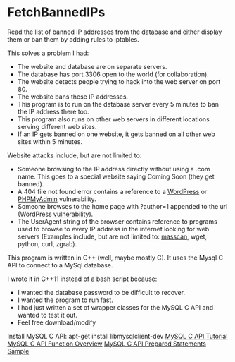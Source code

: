 # FetchBannedIPs
Read the list of banned IP addresses from the database and either display them or ban them by adding rules to iptables.

This solves a problem I had:

* The website and database are on separate servers.
* The database has port 3306 open to the world (for collaboration). 
* The website detects people trying to hack into the web server on port 80.
* The website bans these IP addresses.
* This program is to run on the database server every 5 minutes to ban the IP address there too.
* This program also runs on other web servers in different locations serving different web sites. 
* If an IP gets banned on one website, it gets banned on all other web sites within 5 minutes.

Website attacks include, but are not limited to:
* Someone browsing to the IP address directly without using a .com name. This goes to a special website saying Coming Soon (they get banned).
* A 404 file not found error contains a reference to a [WordPress](https://www.cvedetails.com/vulnerability-list/vendor_id-2337/product_id-4096/) or [PHPMyAdmin](https://www.exploit-db.com/exploits/8921/) vulnerability.
* Someone browses to the home page with ?author=1 appended to the url (WordPress [vulnerability](https://hackertarget.com/wordpress-user-enumeration/)).
* The UserAgent string of the browser contains reference to programs used to browse to every IP address in the internet looking for web servers (Examples include, but are not limited to: [masscan](https://github.com/robertdavidgraham/masscan), wget, python, curl, zgrab).

This program is written in C++ (well, maybe mostly C). It uses the Mysql C API to connect to a MySql database.

I wrote it in C++11 instead of a bash script because:
* I wanted the database password to be difficult to recover.
* I wanted the program to run fast.
* I had just written a set of wrapper classes for the MySQL C API and wanted to test it out.
* Feel free download/modify

Install MySQL C API: apt-get install libmysqlclient-dev
[MySQL C API Tutorial](http://zetcode.com/db/mysqlc/)
[MySQL C API Function Overview](https://dev.mysql.com/doc/refman/5.5/en/c-api-function-overview.html)
[MySQL C API Prepared Statements Sample](https://dev.mysql.com/doc/refman/5.5/en/c-api-prepared-call-statements.html)

